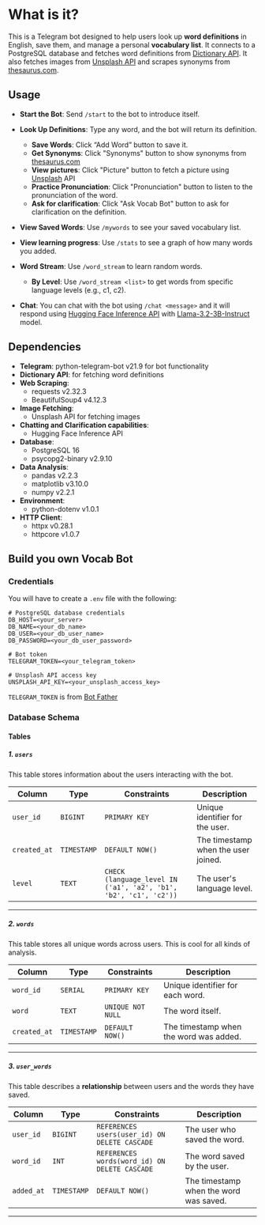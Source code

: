 # What is it?

This is a Telegram bot designed to help users look up **word definitions** in English, save them, and manage a personal **vocabulary list**. It connects to a PostgreSQL database and fetches word definitions from [Dictionary API](https://dictionaryapi.dev/). It also fetches images from [Unsplash API](https://unsplash.com) and scrapes synonyms from [thesaurus.com](https://thesaurus.com).

## Usage

- **Start the Bot**: Send `/start` to the bot to introduce itself.

- **Look Up Definitions**: Type any word, and the bot will return its definition.
  - **Save Words**: Click “Add Word” button to save it.
  - **Get Synonyms**: Click "Synonyms" button to show synonyms from [thesaurus.com](https://thesaurus.com)
  - **View pictures**: Click "Picture" button to fetch a picture using [Unsplash](https://unsplash.com) API
  - **Practice Pronunciation**: Click "Pronunciation" button to listen to the pronunciation of the word.
  - **Ask for clarification**: Click "Ask Vocab Bot" button to ask for clarification on the definition.

- **View Saved Words**: Use `/mywords` to see your saved vocabulary list.

- **View learning progress**: Use `/stats` to see a graph of how many words you added.

- **Word Stream**: Use `/word_stream` to learn random words.
  - **By Level**: Use `/word_stream <list>` to get words from specific language levels (e.g., c1, c2).

- **Chat**: You can chat with the bot using `/chat <message>` and it will respond using [Hugging Face Inference API](https://huggingface.co/docs/api-inference/index) with [Llama-3.2-3B-Instruct](https://huggingface.co/meta-llama/Llama-3.2-3B-Instruct) model.

## Dependencies

- **Telegram**: python-telegram-bot v21.9 for bot functionality
- **Dictionary API**: for fetching word definitions
- **Web Scraping**:
  - requests v2.32.3
  - BeautifulSoup4 v4.12.3
- **Image Fetching**:
  - Unsplash API for fetching images
- **Chatting and Clarification capabilities**:
  - Hugging Face Inference API
- **Database**:
  - PostgreSQL 16
  - psycopg2-binary v2.9.10
- **Data Analysis**:
  - pandas v2.2.3
  - matplotlib v3.10.0
  - numpy v2.2.1
- **Environment**:
  - python-dotenv v1.0.1
- **HTTP Client**:
  - httpx v0.28.1
  - httpcore v1.0.7

## Build you own Vocab Bot

### Credentials

You will have to create a `.env` file with the following:

```env
# PostgreSQL database credentials
DB_HOST=<your_server>
DB_NAME=<your_db_name>
DB_USER=<your_db_user_name>
DB_PASSWORD=<your_db_user_password>

# Bot token
TELEGRAM_TOKEN=<your_telegram_token>

# Unsplash API access key
UNSPLASH_API_KEY=<your_unsplash_access_key>
```

`TELEGRAM_TOKEN` is from [Bot Father](https://t.me/BotFather)

### Database Schema

#### Tables

##### 1. `users`

This table stores information about the users interacting with the bot.

| Column       | Type        | Constraints                                                      | Description                         |
| ------------ | ----------- | ---------------------------------------------------------------- | ----------------------------------- |
| `user_id`    | `BIGINT`    | `PRIMARY KEY`                                                    | Unique identifier for the user.     |
| `created_at` | `TIMESTAMP` | `DEFAULT NOW()`                                                  | The timestamp when the user joined. |
| `level`      | `TEXT`      | `CHECK (language_level IN ('a1', 'a2', 'b1', 'b2', 'c1', 'c2'))` | The user's language level.          |

---

##### 2. `words`

This table stores all unique words across users. This is cool for all kinds of analysis.

| Column       | Type        | Constraints       | Description                            |
| ------------ | ----------- | ----------------- | -------------------------------------- |
| `word_id`    | `SERIAL`    | `PRIMARY KEY`     | Unique identifier for each word.       |
| `word`       | `TEXT`      | `UNIQUE NOT NULL` | The word itself.                       |
| `created_at` | `TIMESTAMP` | `DEFAULT NOW()`   | The timestamp when the word was added. |

---

##### 3. `user_words`

This table describes a **relationship** between users and the words they have saved.

| Column     | Type        | Constraints                                   | Description                            |
| ---------- | ----------- | --------------------------------------------- | -------------------------------------- |
| `user_id`  | `BIGINT`    | `REFERENCES users(user_id) ON DELETE CASCADE` | The user who saved the word.           |
| `word_id`  | `INT`       | `REFERENCES words(word_id) ON DELETE CASCADE` | The word saved by the user.            |
| `added_at` | `TIMESTAMP` | `DEFAULT NOW()`                               | The timestamp when the word was saved. |

---
